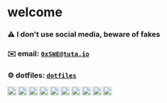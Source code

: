 # welcome
### ⚠️ I don't use social media, beware of fakes

### ✉️ email: [`0xSWE@tuta.io`](mailto:0xSWE@tuta.io)

### ⚙️ dotfiles: [`dotfiles`](https://github.com/0xSWE/dotfiles)

<p align="left">
<div align-items="center">
    <a href='#'><img src='https://img.shields.io/badge/Ethereum-000000?style=for-the-badge&logo=Ethereum&logoColor=white' height="20"></img></a>
    <a href='#'><img src='https://img.shields.io/badge/Solidity-000000?style=for-the-badge&logo=solidity&logoColor=white' height="20"></img></a>
    <a href='#'><img src='https://img.shields.io/badge/JavaScript-000000?style=for-the-badge&logo=javascript&logoColor=white' height="20"></img></a>
    <a href='#'><img src='https://img.shields.io/badge/TypeScript-000000?style=for-the-badge&logo=typescript&logoColor=white' height="20"></img></a>
    <a href='#'><img src='https://img.shields.io/badge/Node%20js-000000?style=for-the-badge&logo=nodedotjs&logoColor=white' height="20"></img></a>
    <a href='#'><img src='https://img.shields.io/badge/React-000000?style=for-the-badge&logo=react&logoColor=white' height="20"></img></a>
    <a href='#'><img src='https://img.shields.io/badge/Sass-000000?style=for-the-badge&logo=sass&logoColor=white' height="20"></img></a>
    <a href='#'><img src='https://img.shields.io/badge/C%2B%2B-000000?style=for-the-badge&logo=c%2B%2B&logoColor=white' height="20"></img></a>
    <a href='#'><img src='https://img.shields.io/badge/Python-000000?style=for-the-badge&logo=python&logoColor=white' height="20"></img></a>
    <a href='#'><img src='https://img.shields.io/badge/Qt-000000?style=for-the-badge&logo=qt&logoColor=white' height="20"></img></a>
</div>
</p>
